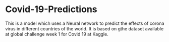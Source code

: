 # Covid-19-Predictions
This is a model which uses a Neural network to predict the effects of corona virus in different countries of the world. It is based on gthe dataset available at global challenge week 1 for Covid 19 at Kaggle.
